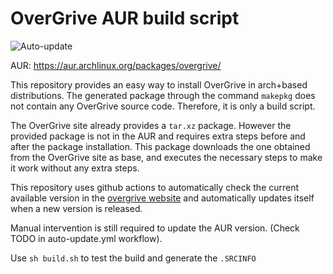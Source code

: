 # OverGrive AUR build script

![Auto-update](https://github.com/pedro00dk/overgrive-aur/workflows/Auto-update/badge.svg)

AUR: https://aur.archlinux.org/packages/overgrive/

This repository provides an easy way to install OverGrive in arch+based distributions.
The generated package through the command `makepkg` does not contain any OverGrive source code. Therefore, it is only a build script.


The OverGrive site already provides a ```tar.xz``` package. However the provided package is not in the AUR and requires extra steps before and after the package installation.
This package downloads the one obtained from the OverGrive site as base, and executes the necessary steps to make it work without any extra steps.

This repository uses github actions to automatically check the current available version in the [overgrive website](https://www.thefanclub.co.za/overgrive) and automatically updates itself when a new version is released.

Manual intervention is still required to update the AUR version. (Check TODO in auto-update.yml workflow).

Use ```sh build.sh``` to test the build and generate the ```.SRCINFO```
